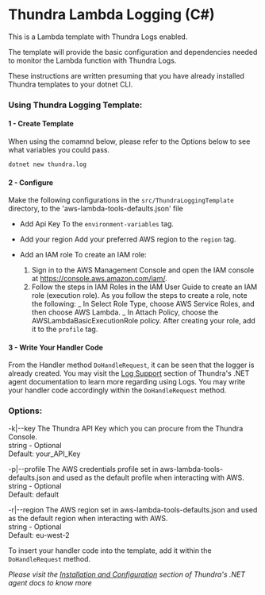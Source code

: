 # Thundra Lambda Logging (C#)

This is a Lambda template with Thundra Logs enabled.

The template will provide the basic configuration and dependencies needed to monitor the Lambda function with Thundra Logs.

These instructions are written presuming that you have already installed Thundra templates to your dotnet CLI.

### Using Thundra Logging Template:

#### 1 - Create Template

When using the comamnd below, please refer to the Options below to see what variables you could pass.

```bash
dotnet new thundra.log
```

#### 2 - Configure

Make the following configurations in the `src/ThundraLoggingTemplate` directory, to the 'aws-lambda-tools-defaults.json' file

- Add Api Key
  To the `environment-variables` tag.

- Add your region
  Add your preferred AWS region to the `region` tag.

- Add an IAM role
  To create an IAM role:
  1. Sign in to the AWS Management Console and open the IAM console at https://console.aws.amazon.com/iam/.
  2. Follow the steps in IAM Roles in the IAM User Guide to create an IAM role (execution role). As you follow the steps to create a role, note the following:
     _ In Select Role Type, choose AWS Service Roles, and then choose AWS Lambda.
     _ In Attach Policy, choose the AWSLambdaBasicExecutionRole policy.
     After creating your role, add it to the `profile` tag.

#### 3 - Write Your Handler Code

From the Handler method `DoHandleRequest`, it can be seen that the logger is already created. You may visit the [Log Support](https://docs.thundra.io/v1.0.0/docs/dotnet-log-support) section of Thundra's .NET agent documentation to learn more regarding using Logs.
You may write your handler code accordingly within the `DoHandleRequest` method.

### Options:

-k|--key The Thundra API Key which you can procure from the Thundra Console.  
 string - Optional  
 Default: your_API_Key

-p|--profile The AWS credentials profile set in aws-lambda-tools-defaults.json and used as the default profile when interacting with AWS.
string - Optional  
 Default: default

-r|--region The AWS region set in aws-lambda-tools-defaults.json and used as the default region when interacting with AWS.  
 string - Optional  
 Default: eu-west-2

To insert your handler code into the template, add it within the `DoHandleRequest` method.

_Please visit the [Installation and Configuration](https://docs.thundra.io/v1.0.0/docs/dotnet-installation-and-configuration) section of Thundra's .NET agent docs to know more_

